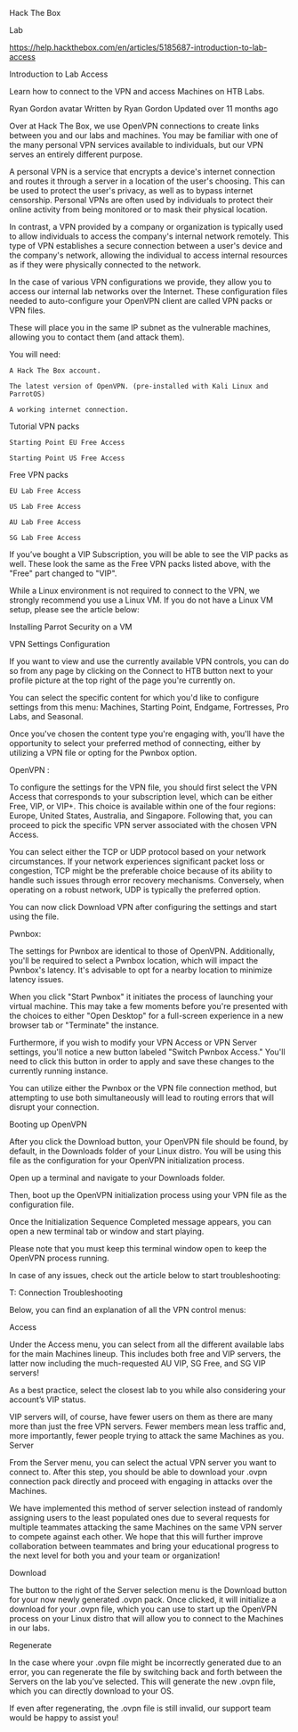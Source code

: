 Hack The Box

Lab

https://help.hackthebox.com/en/articles/5185687-introduction-to-lab-access

Introduction to Lab Access

Learn how to connect to the VPN and access Machines on HTB Labs.

Ryan Gordon avatar
Written by Ryan Gordon
Updated over 11 months ago

Over at Hack The Box, we use OpenVPN connections to create links between you and our labs and machines. You may be familiar with one of the many personal VPN services available to individuals, but our VPN serves an entirely different purpose. 

A personal VPN is a service that encrypts a device's internet connection and routes it through a server in a location of the user's choosing. This can be used to protect the user's privacy, as well as to bypass internet censorship. Personal VPNs are often used by individuals to protect their online activity from being monitored or to mask their physical location. 

In contrast, a VPN provided by a company or organization is typically used to allow individuals to access the company's internal network remotely. This type of VPN establishes a secure connection between a user's device and the company's network, allowing the individual to access internal resources as if they were physically connected to the network.

In the case of various VPN configurations we provide, they allow you to access our internal lab networks over the Internet. These configuration files needed to auto-configure your OpenVPN client are called VPN packs or VPN files. 

These will place you in the same IP subnet as the vulnerable machines, allowing you to contact them (and attack them).

 

You will need:

    A Hack The Box account.

    The latest version of OpenVPN. (pre-installed with Kali Linux and ParrotOS)

    A working internet connection.

Tutorial VPN packs

    Starting Point EU Free Access

    Starting Point US Free Access

Free VPN packs

    EU Lab Free Access

    US Lab Free Access

    AU Lab Free Access

    SG Lab Free Access

If you’ve bought a VIP Subscription, you will be able to see the VIP packs as well. These look the same as the Free VPN packs listed above, with the "Free" part changed to "VIP".

While a Linux environment is not required to connect to the VPN, we strongly recommend you use a Linux VM. If you do not have a Linux VM setup, please see the article below:
 
Installing Parrot Security on a VM
 
VPN Settings Configuration

If you want to view and use the currently available VPN controls, you can do so from any page by clicking on the Connect to HTB button next to your profile picture at the top right of the page you're currently on.

You can select the specific content for which you'd like to configure settings from this menu: Machines, Starting Point, Endgame, Fortresses, Pro Labs, and Seasonal.

 

Once you've chosen the content type you're engaging with, you'll have the opportunity to select your preferred method of connecting, either by utilizing a VPN file or opting for the Pwnbox option.

 
OpenVPN :

To configure the settings for the VPN file, you should first select the VPN Access that corresponds to your subscription level, which can be either Free, VIP, or VIP+. This choice is available within one of the four regions: Europe, United States, Australia, and Singapore. Following that, you can proceed to pick the specific VPN server associated with the chosen VPN Access.

 

You can select either the TCP or UDP protocol based on your network circumstances. If your network experiences significant packet loss or congestion, TCP might be the preferable choice because of its ability to handle such issues through error recovery mechanisms. Conversely, when operating on a robust network, UDP is typically the preferred option.

 

You can now click Download VPN after configuring the settings and start using the file.

 
Pwnbox:

The settings for Pwnbox are identical to those of OpenVPN. Additionally, you'll be required to select a Pwnbox location, which will impact the Pwnbox's latency. It's advisable to opt for a nearby location to minimize latency issues.

 

When you click "Start Pwnbox" it initiates the process of launching your virtual machine. This may take a few moments before you're presented with the choices to either "Open Desktop" for a full-screen experience in a new browser tab or "Terminate" the instance.

 

Furthermore, if you wish to modify your VPN Access or VPN Server settings, you'll notice a new button labeled "Switch Pwnbox Access." You'll need to click this button in order to apply and save these changes to the currently running instance.

 

You can utilize either the Pwnbox or the VPN file connection method, but attempting to use both simultaneously will lead to routing errors that will disrupt your connection.

 
Booting up OpenVPN 

After you click the Download button, your OpenVPN file should be found, by default, in the Downloads folder of your Linux distro. You will be using this file as the configuration for your OpenVPN initialization process.

 

Open up a terminal and navigate to your Downloads folder.

 

Then, boot up the OpenVPN initialization process using your VPN file as the configuration file.

 

Once the Initialization Sequence Completed message appears, you can open a new terminal tab or window and start playing. 

 

Please note that you must keep this terminal window open to keep the OpenVPN process running.

 

In case of any issues, check out the article below to start troubleshooting:

 
T: Connection Troubleshooting

 

Below, you can find an explanation of all the VPN control menus:

 
Access

Under the Access menu, you can select from all the different available labs for the main Machines lineup. This includes both free and VIP servers, the latter now including the much-requested AU VIP, SG Free, and SG VIP servers!

 

As a best practice, select the closest lab to you while also considering your account’s VIP status.

 

VIP servers will, of course, have fewer users on them as there are many more than just the free VPN servers. Fewer members mean less traffic and, more importantly, fewer people trying to attack the same Machines as you.
Server

From the Server menu, you can select the actual VPN server you want to connect to. After this step, you should be able to download your .ovpn connection pack directly and proceed with engaging in attacks over the Machines.

 

We have implemented this method of server selection instead of randomly assigning users to the least populated ones due to several requests for multiple teammates attacking the same Machines on the same VPN server to compete against each other. We hope that this will further improve collaboration between teammates and bring your educational progress to the next level for both you and your team or organization!

 
Download

The button to the right of the Server selection menu is the Download button for your now newly generated .ovpn pack. Once clicked, it will initialize a download for your .ovpn file, which you can use to start up the OpenVPN process on your Linux distro that will allow you to connect to the Machines in our labs.

 
Regenerate

In the case where your .ovpn file might be incorrectly generated due to an error, you can regenerate the file by switching back and forth between the Servers on the lab you’ve selected. This will generate the new .ovpn file, which you can directly download to your OS.

 

If even after regenerating, the .ovpn file is still invalid, our support team would be happy to assist you! 




